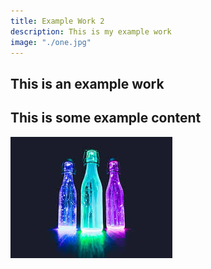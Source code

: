 ```yaml
---
title: Example Work 2
description: This is my example work
image: "./one.jpg"
---
```



## This is an example work

## This is some example content

![This is the alt text](./one.jpg)
